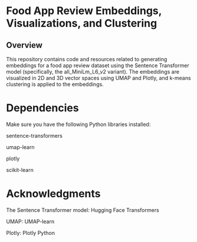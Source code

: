 # Food App Review Embeddings, Visualizations, and Clustering
## Overview

This repository contains code and resources related to generating embeddings for a food app review dataset using the Sentence Transformer model (specifically, the all_MiniLm_L6_v2 variant). The embeddings are visualized in 2D and 3D vector spaces using UMAP and Plotly, and k-means clustering is applied to the embeddings.
# Dependencies

Make sure you have the following Python libraries installed:

sentence-transformers

umap-learn

plotly

scikit-learn

# Acknowledgments

The Sentence Transformer model: Hugging Face Transformers

UMAP: UMAP-learn

Plotly: Plotly Python
